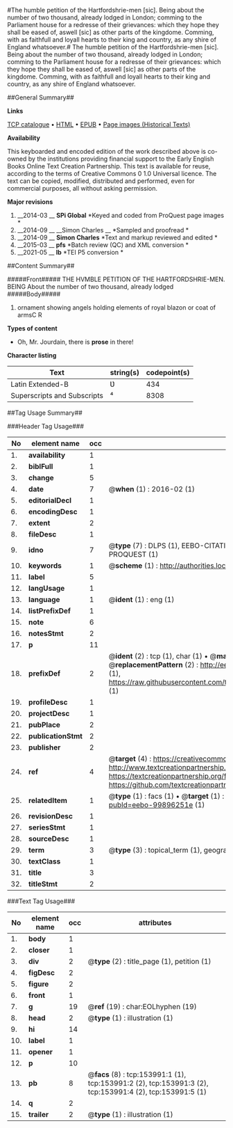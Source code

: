 #The humble petition of the Hartfordshrie-men [sic]. Being about the number of two thousand, already lodged in London; comming to the Parliament house for a redresse of their grievances: which they hope they shall be eased of, aswell [sic] as other parts of the kingdome. Comming, with as faithfull and loyall hearts to their king and country, as any shire of England whatsoever.#
The humble petition of the Hartfordshrie-men [sic]. Being about the number of two thousand, already lodged in London; comming to the Parliament house for a redresse of their grievances: which they hope they shall be eased of, aswell [sic] as other parts of the kingdome. Comming, with as faithfull and loyall hearts to their king and country, as any shire of England whatsoever.

##General Summary##

**Links**

[TCP catalogue](http://www.ota.ox.ac.uk/tcp/)  • 
[HTML](http://tei.it.ox.ac.uk/tcp/Texts-HTML/free/A86/A86797.html)  • 
[EPUB](http://tei.it.ox.ac.uk/tcp/Texts-EPUB/free/A86/A86797.epub) • 
[Page images (Historical Texts)](https://historicaltexts.jisc.ac.uk/eebo-99896251e)

**Availability**

This keyboarded and encoded edition of the work described above is co-owned by the
    institutions providing financial support to the Early English Books Online Text Creation
    Partnership. This text is available for reuse, according to the terms of  Creative Commons 0 1.0 Universal
    licence. The text can be copied, modified, distributed and performed, even for commercial
    purposes, all without asking permission.

**Major revisions**

1. __2014-03 __ __SPi Global__ *Keyed and coded from ProQuest page images *
1. __2014-09 __ __Simon Charles __ *Sampled and proofread *
1. __2014-09 __ __Simon Charles__ *Text and markup reviewed and edited *
1. __2015-03 __ __pfs__ *Batch review (QC) and XML conversion *
1. __2021-05 __ __lb__ *TEI P5 conversion *

##Content Summary##

#####Front#####
THE HVMBLE PETITION OF THE HARTFORDSHRIE-MEN. BEING About the number of two thousand, already lodged
#####Body#####

1. ornament showing angels holding elements of royal blazon or coat of armsC R

**Types of content**

  * Oh, Mr. Jourdain, there is **prose** in there!

**Character listing**


|Text|string(s)|codepoint(s)|
|---|---|---|
|Latin Extended-B|Ʋ|434|
|Superscripts             and Subscripts|⁴|8308|

##Tag Usage Summary##

###Header Tag Usage###

|No|element name|occ|attributes|
|---|---|---|---|
|1.|__availability__|1||
|2.|__biblFull__|1||
|3.|__change__|5||
|4.|__date__|7| @__when__ (1) : 2016-02 (1)|
|5.|__editorialDecl__|1||
|6.|__encodingDesc__|1||
|7.|__extent__|2||
|8.|__fileDesc__|1||
|9.|__idno__|7| @__type__ (7) : DLPS (1), EEBO-CITATION (1), VID (1), EEBO-PROQUEST (1), STC (2), PROQUEST (1)|
|10.|__keywords__|1| @__scheme__ (1) : http://authorities.loc.gov/ (1)|
|11.|__label__|5||
|12.|__langUsage__|1||
|13.|__language__|1| @__ident__ (1) : eng (1)|
|14.|__listPrefixDef__|1||
|15.|__note__|6||
|16.|__notesStmt__|2||
|17.|__p__|11||
|18.|__prefixDef__|2| @__ident__ (2) : tcp (1), char (1)  •  @__matchPattern__ (2) : ([0-9\-]+):([0-9IVX]+) (1), (.+) (1)  •  @__replacementPattern__ (2) : http://eebo.chadwyck.com/downloadtiff?vid=$1&page=$2 (1), https://raw.githubusercontent.com/textcreationpartnership/Texts/master/tcpchars.xml#$1 (1)|
|19.|__profileDesc__|1||
|20.|__projectDesc__|1||
|21.|__pubPlace__|2||
|22.|__publicationStmt__|2||
|23.|__publisher__|2||
|24.|__ref__|4| @__target__ (4) : https://creativecommons.org/publicdomain/zero/1.0/ (1), http://www.textcreationpartnership.org/docs/. (1), https://textcreationpartnership.org/faq/#faq05 (1), https://github.com/textcreationpartnership (1)|
|25.|__relatedItem__|1| @__type__ (1) : facs (1)  •  @__target__ (1) : https://data.historicaltexts.jisc.ac.uk/view?pubId=eebo-99896251e (1)|
|26.|__revisionDesc__|1||
|27.|__seriesStmt__|1||
|28.|__sourceDesc__|1||
|29.|__term__|3| @__type__ (3) : topical_term (1), geographic_name (2)|
|30.|__textClass__|1||
|31.|__title__|3||
|32.|__titleStmt__|2||


###Text Tag Usage###

|No|element name|occ|attributes|
|---|---|---|---|
|1.|__body__|1||
|2.|__closer__|1||
|3.|__div__|2| @__type__ (2) : title_page (1), petition (1)|
|4.|__figDesc__|2||
|5.|__figure__|2||
|6.|__front__|1||
|7.|__g__|19| @__ref__ (19) : char:EOLhyphen (19)|
|8.|__head__|2| @__type__ (1) : illustration (1)|
|9.|__hi__|14||
|10.|__label__|1||
|11.|__opener__|1||
|12.|__p__|10||
|13.|__pb__|8| @__facs__ (8) : tcp:153991:1 (1), tcp:153991:2 (2), tcp:153991:3 (2), tcp:153991:4 (2), tcp:153991:5 (1)|
|14.|__q__|2||
|15.|__trailer__|2| @__type__ (1) : illustration (1)|

